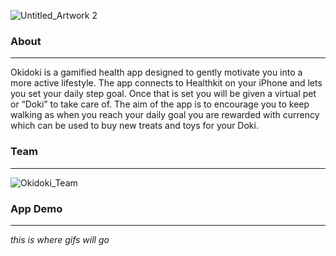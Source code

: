 ![Untitled_Artwork 2](https://user-images.githubusercontent.com/46302411/179603767-d2abeac6-b01e-482b-8e5d-7d1c2597a585.png)

### About
------

Okidoki is a gamified health app designed to gently motivate you into a more active lifestyle. The app connects to Healthkit on your iPhone and lets you set your daily step goal. Once that is set you will be given a virtual pet or “Doki” to take care of. The aim of the app is to encourage you to keep walking as when you reach your daily goal you are rewarded with currency which can be used to buy new treats and toys for your Doki. 

### Team
------
![Okidoki_Team](https://user-images.githubusercontent.com/101146704/179829770-90ff2866-5634-478f-99c0-0a665b965720.jpeg)


### App Demo
------

_this is where gifs will go_

